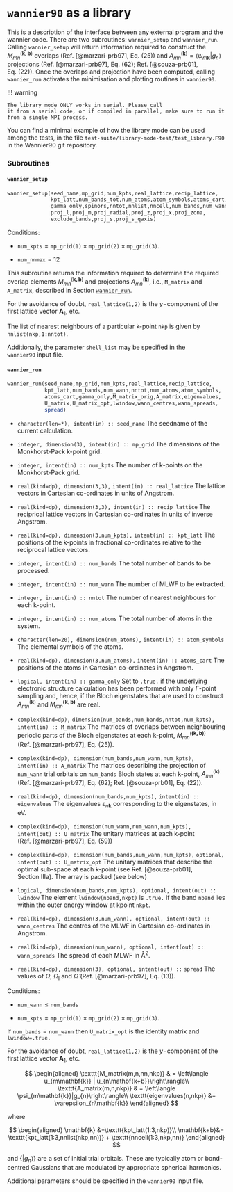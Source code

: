 # `wannier90` as a library

This is a description of the interface between any external program and
the wannier code. There are two subroutines: `wannier_setup` and
`wannier_run`. Calling `wannier_setup` will return information required
to construct the $M_{mn}^{(\mathbf{k,b})}$ overlaps
(Ref. [@marzari-prb97], Eq. (25)) and
$A_{mn}^{(\mathbf{k})}=\left\langle
  \psi_{m\mathbf{k}}|g_{n}\right\rangle$ projections
(Ref. [@marzari-prb97], Eq. (62); Ref. [@souza-prb01], Eq. (22)). Once
the overlaps and projection have been computed, calling `wannier_run`
activates the minimisation and plotting routines in `wannier90`.

!!! warning

    The library mode ONLY works in serial. Please call
    it from a serial code, or if compiled in parallel, make sure to run it
    from a single MPI process.

You can find a minimal example of how the library mode can be used among
the tests, in the file `test-suite/library-mode-test/test_library.F90`
in the Wannier90 git repository.

### Subroutines

#### `wannier_setup`

```fortran
wannier_setup(seed_name,mp_grid,num_kpts,real_lattice,recip_lattice,
              kpt_latt,num_bands_tot,num_atoms,atom_symbols,atoms_cart,
              gamma_only,spinors,nntot,nnlist,nncell,num_bands,num_wann,proj_site,
              proj_l,proj_m,proj_radial,proj_z,proj_x,proj_zona,
              exclude_bands,proj_s,proj_s_qaxis)
```

Conditions:

- $\texttt{num_kpts} = \texttt{mp_grid(1)} \times \texttt{mp_grid(2)}
    \times \texttt{mp_grid(3)}$.

- $\texttt{num_nnmax} = 12$

This subroutine returns the information required to determine the
required overlap elements $M_{mn}^{(\mathbf{k,b})}$ and projections
$A_{mn}^{(\mathbf{k})}$, i.e., `M_matrix` and `A_matrix`, described in
Section [`wannier_run`](#wannier_run).

For the avoidance of doubt, `real_lattice(1,2)` is the $y-$component of
the first lattice vector $\mathbf{A}_{1}$, etc.

The list of nearest neighbours of a particular k-point `nkp` is given by
`nnlist(nkp,1:nntot)`.

Additionally, the parameter `shell_list` may be specified in the
`wannier90` input file.

#### `wannier_run`

```fortran
wannier_run(seed_name,mp_grid,num_kpts,real_lattice,recip_lattice,
            kpt_latt,num_bands,num_wann,nntot,num_atoms,atom_symbols,
            atoms_cart,gamma_only,M_matrix_orig,A_matrix,eigenvalues,
            U_matrix,U_matrix_opt,lwindow,wann_centres,wann_spreads,
            spread)
```

- `character(len=*), intent(in) :: seed_name`
    The seedname of the current calculation.

- `integer, dimension(3), intent(in) :: mp_grid`
    The dimensions of the Monkhorst-Pack k-point grid.

- `integer, intent(in) :: num_kpts`
    The number of k-points on the Monkhorst-Pack grid.

- `real(kind=dp), dimension(3,3),` `intent(in) :: real_lattice`
    The lattice vectors in Cartesian co-ordinates in units of Angstrom.

- `real(kind=dp), dimension(3,3), intent(in) :: recip_lattice`
    The reciprical lattice vectors in Cartesian co-ordinates in units of
    inverse Angstrom.

- `real(kind=dp), dimension(3,num_kpts),` `intent(in) :: kpt_latt`
    The positions of the k-points in fractional co-ordinates relative to
    the reciprocal lattice vectors.

- `integer, intent(in) :: num_bands`
    The total number of bands to be processed.

- `integer, intent(in) :: num_wann`
    The number of MLWF to be extracted.

- `integer, intent(in) :: nntot`
    The number of nearest neighbours for each k-point.

- `integer, intent(in) :: num_atoms`
    The total number of atoms in the system.

- `character(len=20), dimension(num_atoms),`
    `intent(in) :: atom_symbols`
    The elemental symbols of the atoms.

- `real(kind=dp), dimension(3,num_atoms),` `intent(in) :: atoms_cart`
    The positions of the atoms in Cartesian co-ordinates in Angstrom.

- `logical, intent(in) :: gamma_only`
    Set to `.true.` if the underlying electronic structure calculation
    has been performed with only $\Gamma$-point sampling and, hence, if
    the Bloch eigenstates that are used to construct
    $A_{mn}^{(\mathbf{k})}$ and $M_{mn}^{\mathbf{(k,b)}}$ are real.

- `complex(kind=dp),`
    `dimension(num_bands,num_bands,nntot,num_kpts),`
    `intent(in) :: M_matrix`
    The matrices of overlaps between neighbouring periodic parts of the
    Bloch eigenstates at each k-point, $M_{mn}^{(\mathbf{(k,b)})}$
    (Ref. [@marzari-prb97], Eq. (25)).

- `complex(kind=dp), dimension(num_bands,num_wann,num_kpts),`
    `intent(in) :: A_matrix`
    The matrices describing the projection of `num_wann` trial orbitals
    on `num_bands` Bloch states at each k-point, $A_{mn}^{(\mathbf{k})}$
    (Ref. [@marzari-prb97], Eq. (62); Ref. [@souza-prb01], Eq. (22)).

- `real(kind=dp), dimension(num_bands,num_kpts),`
    `intent(in) :: eigenvalues`
    The eigenvalues $\varepsilon_{n\mathbf{k}}$ corresponding to the
    eigenstates, in eV.

- `complex(kind=dp), dimension(num_wann,num_wann,num_kpts),`
    `intent(out) :: U_matrix`
    The unitary matrices at each k-point (Ref. [@marzari-prb97],
    Eq. (59))

- `complex(kind=dp), dimension(num_bands,num_wann,num_kpts),`
    `optional, intent(out) :: U_matrix_opt`
    The unitary matrices that describe the optimal sub-space at each
    k-point (see Ref. [@souza-prb01], Section IIIa). The array is packed
    (see below)

- `logical, dimension(num_bands,num_kpts), optional, intent(out) :: lwindow`
    The element `lwindow(nband,nkpt)` is `.true.` if the band `nband`
    lies within the outer energy window at kpoint `nkpt`.

- `real(kind=dp), dimension(3,num_wann), optional, intent(out) :: wann_centres`
    The centres of the MLWF in Cartesian co-ordinates in Angstrom.

- `real(kind=dp), dimension(num_wann), optional, intent(out) :: wann_spreads`
    The spread of each MLWF in Å$^{2}$.

- `real(kind=dp), dimension(3), optional, intent(out) ::` `spread`
    The values of $\Omega$, $\Omega_{\mathrm{I}}$ and $\tilde{\Omega}$
    (Ref. [@marzari-prb97], Eq. (13)).

Conditions:

- $\texttt{num_wann} \le \texttt{num_bands}$

- $\texttt{num_kpts} = \texttt{mp_grid(1)} \times \texttt{mp_grid(2)}
    \times \texttt{mp_grid(3)}$.

If $\texttt{num_bands} = \texttt{num_wann}$ then `U_matrix_opt` is the
identity matrix and `lwindow=.true.`

For the avoidance of doubt, `real_lattice(1,2)` is the $y-$component of
the first lattice vector $\mathbf{A}_{1}$, etc.

$$
\begin{aligned}
\texttt{M_matrix(m,n,nn,nkp)} & = \left\langle u_{m\mathbf{k}} |
u_{n\mathbf{k+b}}\right\rangle\\
\texttt{A_matrix(m,n,nkp)} & = \left\langle \psi_{m\mathbf{k}}|g_{n}\right\rangle\\
\texttt{eigenvalues(n,nkp)} &= \varepsilon_{n\mathbf{k}}
\end{aligned}
$$

where

$$
\begin{aligned}
\mathbf{k} &=\texttt{kpt_latt(1:3,nkp)}\\
\mathbf{k+b}&= \texttt{kpt_latt(1:3,nnlist(nkp,nn))} +
\texttt{nncell(1:3,nkp,nn)}
\end{aligned}
$$

and $\left\{|g_{n}\rangle\right\}$ are a set of initial
trial orbitals. These are typically atom or bond-centred Gaussians that
are modulated by appropriate spherical harmonics.

Additional parameters should be specified in the `wannier90` input file.
